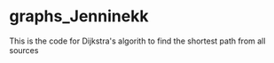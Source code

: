 # graphs_Jenninekk

This is the code for Dijkstra's algorith to find the shortest path from all sources 